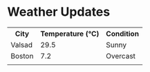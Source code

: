 # Weather Updates

<!-- WEATHER-UPDATE-START -->
<table><tr><th>City</th><th>Temperature (°C)</th><th>Condition</th></tr><tr><td>Valsad</td><td>29.5</td><td>Sunny</td></tr><tr><td>Boston</td><td>7.2</td><td>Overcast</td></tr><tr><td></td><td></td><td></td></tr></table>
<!-- WEATHER-UPDATE-END -->
